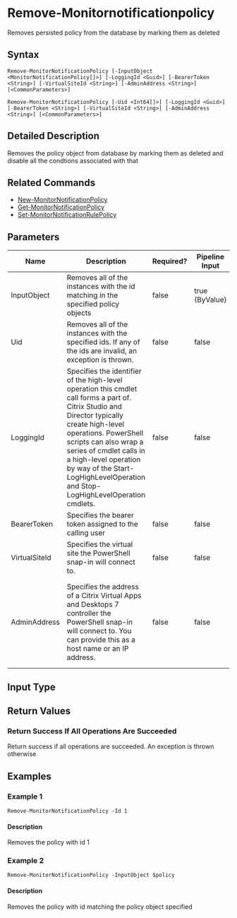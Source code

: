 ﻿
# Remove-Monitornotificationpolicy
Removes persisted policy from the database by marking them as deleted
## Syntax
```
Remove-MonitorNotificationPolicy [-InputObject <MonitorNotificationPolicy[]>] [-LoggingId <Guid>] [-BearerToken <String>] [-VirtualSiteId <String>] [-AdminAddress <String>] [<CommonParameters>]

Remove-MonitorNotificationPolicy [-Uid <Int64[]>] [-LoggingId <Guid>] [-BearerToken <String>] [-VirtualSiteId <String>] [-AdminAddress <String>] [<CommonParameters>]
```
## Detailed Description
Removes the policy object from database by marking them as deleted and disable all the condtions associated with that


## Related Commands

* [New-MonitorNotificationPolicy](../New-MonitorNotificationPolicy/)
* [Get-MonitorNotificationPolicy](../Get-MonitorNotificationPolicy/)
* [Set-MonitorNotificationRulePolicy](../Set-MonitorNotificationRulePolicy/)
## Parameters
| Name   | Description | Required? | Pipeline Input | Default Value |
| --- | --- | --- | --- | --- |
| InputObject | Removes all of the instances with the id matching in the specified policy objects | false | true (ByValue) |  |
| Uid | Removes all of the instances with the specified ids.  If any of the ids are invalid, an exception is thrown. | false | false |  |
| LoggingId | Specifies the identifier of the high-level operation this cmdlet call forms a part of. Citrix Studio and Director typically create high-level operations. PowerShell scripts can also wrap a series of cmdlet calls in a high-level operation by way of the Start-LogHighLevelOperation and Stop-LogHighLevelOperation cmdlets. | false | false |  |
| BearerToken | Specifies the bearer token assigned to the calling user | false | false |  |
| VirtualSiteId | Specifies the virtual site the PowerShell snap-in will connect to. | false | false |  |
| AdminAddress | Specifies the address of a Citrix Virtual Apps and Desktops 7 controller the PowerShell snap-in will connect to. You can provide this as a host name or an IP address. | false | false | Localhost. Once a value is provided by any cmdlet, this value becomes the default. |

## Input Type

### 

## Return Values

### Return Success If All Operations Are Succeeded
Return success if all operations are succeeded. An exception is thrown otherwise
## Examples

### Example 1
```
Remove-MonitorNotificationPolicy -Id 1
```
#### Description
Removes the policy with id 1
### Example 2
```
Remove-MonitorNotificationPolicy -InputObject $policy
```
#### Description
Removes the policy with id matching the policy object specified
